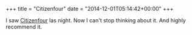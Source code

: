 +++
title = "Citizenfour"
date = "2014-12-01T05:14:42+00:00"
+++

I saw <a href="http://en.wikipedia.org/wiki/Citizenfour">Citizenfour</a> las night. Now I can't stop thinking about it. And highly recommend it.
			